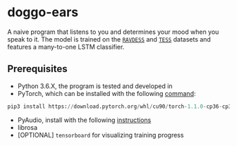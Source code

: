 # doggo-ears

A naive program that listens to you and determines your mood when you speak to it. The model is trained on the [`RAVDESS`](https://smartlaboratory.org/ravdess/) and [`TESS`](https://tspace.library.utoronto.ca/handle/1807/24487) datasets and features a many-to-one LSTM classifier.

## Prerequisites

- Python 3.6.X, the program is tested and developed in
- PyTorch, which can be installed with the following [command](https://stackoverflow.com/questions/56859803/modulenotfounderror-no-module-named-tools-nnwrap/56877423#56877423):
```py
pip3 install https://download.pytorch.org/whl/cu90/torch-1.1.0-cp36-cp36m-win_amd64.whl
```
- PyAudio, install with the following [instructions](https://stackoverflow.com/a/55630212/12275558)
- librosa
- [OPTIONAL] `tensorboard` for visualizing training progress